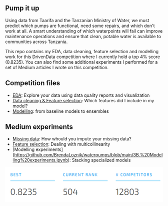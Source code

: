 ## Pump it up

Using data from Taarifa and the Tanzanian Ministry of Water, we must predict which pumps are functional, need some repairs, and which don't work at all.
A smart understanding of which waterpoints will fail can improve maintenance operations and ensure that clean, potable water is available to communities across Tanzania.

This repo contains my EDA, data cleaning, feature selection and modelling work for this DrivenData competition where I currently hold a top 4% score (0.8235). You can also find some additional experiments I performed for a set of Medium articles I wrote on this competition.

## Competition files
- [EDA](https://github.com/BrendaLoznik/waterpumps/blob/main/1.%20EDA.ipynb): Explore your data using data quality reports and visualization
- [Data cleaning & Feature selection](https://github.com/BrendaLoznik/waterpumps/blob/main/2.%20Data%20cleaning%20%26%20Feature%20engineering.ipynb): Which features did I include in my model?
- [Modelling](https://github.com/BrendaLoznik/waterpumps/blob/main/3.%20Modelling.ipynb): from baseline models to ensembles

## Medium experiments
- [Missing data](https://github.com/BrendaLoznik/waterpumps/blob/main/2B.%20Dealing%20with%20missing%20data.ipynb): How whould you impute your missing data?
- [Feature selection](https://github.com/BrendaLoznik/waterpumps/blob/main/2C.%20Feature%20selection%20experiments.ipynb): Dealing with multicollinearity
- [Modelling experiments] (https://github.com/BrendaLoznik/waterpumps/blob/main/3B.%20Modelling%20experiments.ipynb): Stacking specialized models


![Screenshot](submission.png)
